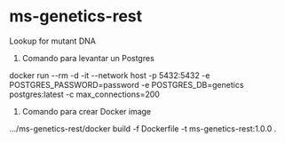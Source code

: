 # ms-genetics-rest
Lookup for mutant DNA


1) Comando para levantar un Postgres

 docker run --rm -d -it --network host -p 5432:5432 -e POSTGRES_PASSWORD=password -e POSTGRES_DB=genetics postgres:latest -c max_connections=200
 
 1) Comando para crear Docker image
 
 .../ms-genetics-rest/docker build -f Dockerfile -t ms-genetics-rest:1.0.0 .
